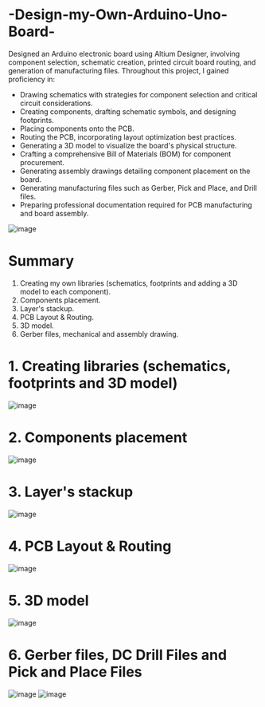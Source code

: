 # -Design-my-Own-Arduino-Uno-Board-
Designed an Arduino electronic board using Altium Designer, involving component selection, schematic creation, printed circuit board routing, and generation of manufacturing files. Throughout this project, I gained proficiency in:

- Drawing schematics with strategies for component selection and critical circuit considerations.
- Creating components, drafting schematic symbols, and designing footprints.
- Placing components onto the PCB.
- Routing the PCB, incorporating layout optimization best practices.
- Generating a 3D model to visualize the board's physical structure.
- Crafting a comprehensive Bill of Materials (BOM) for component procurement.
- Generating assembly drawings detailing component placement on the board.
- Generating manufacturing files such as Gerber, Pick and Place, and Drill files.
- Preparing professional documentation required for PCB manufacturing and board assembly.

![image](https://github.com/siwar-gharbi/-Design-my-Own-Arduino-Uno-Board-/assets/109144779/bbccde54-d62f-47b4-835a-7ade49f3bbb2)
# Summary 
1. Creating my own libraries (schematics, footprints and adding a 3D model to each component).
2. Components placement.
3. Layer's stackup.
4. PCB Layout & Routing.
5. 3D model.
6. Gerber files, mechanical and assembly drawing.
# 1. Creating libraries (schematics, footprints and 3D model)
![image](https://github.com/siwar-gharbi/-Design-my-Own-Arduino-Uno-Board-/assets/109144779/458f41e6-c752-47a7-a41f-e30c88dab53a)
# 2. Components placement
![image](https://github.com/siwar-gharbi/-Design-my-Own-Arduino-Uno-Board-/assets/109144779/c02566ae-0ba2-4f74-8d81-12fdcff767c9)
# 3. Layer's stackup
![image](https://github.com/siwar-gharbi/-Design-my-Own-Arduino-Uno-Board-/assets/109144779/1a9ca65a-badd-4ad0-9996-83c06a992012)
# 4. PCB Layout & Routing
![image](https://github.com/siwar-gharbi/-Design-my-Own-Arduino-Uno-Board-/assets/109144779/f2836003-3e14-43fe-8fc7-fbaa51b928e0)
# 5. 3D model
![image](https://github.com/siwar-gharbi/-Design-my-Own-Arduino-Uno-Board-/assets/109144779/37340810-f622-4e0f-892e-2283af89c2e1)
# 6. Gerber files, DC Drill Files and Pick and Place Files
![image](https://github.com/siwar-gharbi/-Design-my-Own-Arduino-Uno-Board-/assets/109144779/015ea9be-dbc7-462d-821f-736ac747a698)
![image](https://github.com/siwar-gharbi/-Design-my-Own-Arduino-Uno-Board-/assets/109144779/4c2397d7-fae7-4e96-86a0-71fe932d069d)
